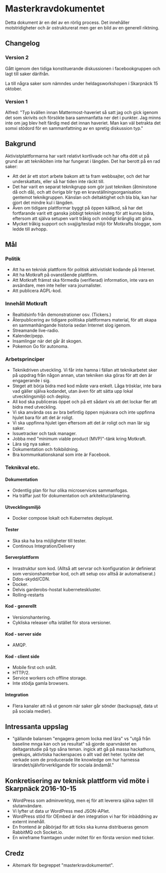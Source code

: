 # Masterkravdokumentet

Detta dokument är en del av en rörlig process. Det innehåller motstridigheter
och är ostrukturerat men ger en bild av en generell riktning.

## Changelog

### Version 2

Gått igenom den tidiga konstituerande diskussionen i facebookgruppen och
lagt till saker därifrån.

La till några saker som nämndes under heldagsworkshopen i Skarpnäck 15 oktober.

### Version 1

Alfred: "Typ kvällen innan Mattermost-haveriet så satt jag och gick igenom det
som skrivits och försökte bara sammanfatta ner det i punkter. Jag minns inte om
jag blev helt färdig med det innan haveriet. Man kan väl betrakta det somxi
stödord för en sammanfattning av en spretig diskussion typ."

## Bakgrund

Aktivistplattformarna har varit relativt kortlivade och har ofta dött ut på
grund av att teknikbiten inte har fungerat i längden. Det har berott på en rad
saker:

* Att det är ett stort arbete bakom att ta fram webbsajter, och det har
underskattats, eller så har tiden inte räckt till.
* Det har varit en separat teknikgrupp som gör just tekniken (åtminstone
då och då), och att övriga blir typ en kravställningsorganisation gentemot
teknikgruppen. Känslan och deltaktighet och bla bla, kan har gjort det mindre
kul i längden.
* Även om tidigare plattformar byggt på öppen källkod, så har det fortfarande
varit ett ganska jobbigt tekniskt insteg för att kunna bidra, eftersom att
själva setupen varit tråkig och onödigt krånglig att göra.
* Mycket tråkig support och svajjig/testad miljö för Motkrafts bloggar, som
ledde till avhopp.

## Mål

### Politik

* Att ha en teknisk plattform för politisk aktivistiskt kodande på Internet.
* Att ha Motkraft på ovanstående plattform.
* Att Motkraft främst ska förmedla (verifierad) information, inte vara en
avsändare, men inte heller vara journalister.
* Att publicera AGPL-kod.

### Innehåll Motkraft

* Realtidsinfo från demonstrationer osv. (Tickers.) 
* Återpublicering av tidigare politiska plattformars material, för att skapa
en sammanhängande historia sedan Internet slog igenom.
* Streamande live-radio.
* Kalender/pepp.
* Insamlingar när det går åt skogen.
* Pokemon Go för autonoma.

### Arbetsprinciper

* Teknikdriven utveckling. Vi får inte hamna i fällan att teknikarbetet sker
på uppdrag från någon annan, utan tekniken ska göras för att den är
engagerande i sig.
* Steget att börja bidra med kod måste vara enkelt. Låga trösklar, inte bara
vad gäller själva kodandet, utan även för att sätta upp lokal utvecklingsmiljö
och deploy.
* All kod ska publiceras öppet och på ett sådant vis att det lockar fler att
bidra med utveckling.
* Vi ska använda oss av bra befintlig öppen mjukvara och inte uppfinna hjulet
bara för att det är roligt.
* Vi ska uppfinna hjulet igen eftersom att det är roligt och man lär sig saker.
* Issuetracker och task manager.
* Jobba med "minimum viable product (MVP)"-tänk kring Motkraft.
* Lära sig nya saker.
* Dokumentation och folkbildning.
* Bra kommunkationskanal som inte är Facebook.

### Teknikval etc.

#### Dokumentation

* Ordentlig plan för hur olika microservices sammanfogas.
* Ha träffar just för dokumentation och arkitektur/planering.

#### Utvecklingsmiljö

* Docker compose lokalt och Kubernetes deployat.

#### Tester

* Ska ska ha bra möjligheter till tester.
* Continous Integration/Delivery

#### Serverplattform

* Inrastruktur som kod. (Alltså att servrar och konfiguration är definierat
som versionshanterbar kod, och att setup osv alltså är automatiserat.)
* Ddos-skydd/CDN.
* Docker.
* Delvis garderobs-hostat kuberneteskluster.
* Rolling-restarts

#### Kod - generellt

* Versionshantering.
* Cykliska releaser ofta istället för stora versioner.

#### Kod - server side

* AMQP.

#### Kod - client side

* Mobile first och snålt.
* HTTP/2.
* Service workers och offline storage.
* Inte stödja gamla browsers.

#### Integration

* Flera kanaler att nå ut genom när saker går sönder (backupsajt, data ut på
sociala medier).

## Intressanta uppslag

* "gällande balansen "engagera genom locka med lära" vs "utgå från baseline
mnga kan och se resultat" så gjorde sparvnästet en deltagarstudie på typ såna
teman. ingick att gå på massa hackathons, geekups, aktivtiska hackerspaces o
allt vad det heter. tyckte det verkade som de producerade lite knowledge om hur
harnessa lärandet/självförverkligande för sociala ändamål."

## Konkretisering av teknisk plattform vid möte i Skarpnäck 2016-10-15

* WordPress som adminverktyg, men ej för att leverera själva sajten till
slutanvändare.
* Vi lyfter ut data ur WordPress med JSON-APIet.
* WordPress stöd för OEmbed är den integration vi har för inbäddning av
externt innehåll.
* En frontend är påbörjad för att ticks ska kunna distribueras genom RabbitMQ
och Socket.io.
* En wireframe framtagen under mötet för en första version med ticker.

## Credz

* Altemark för begreppet "masterkravdokumentet".


